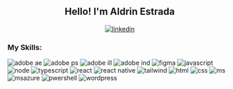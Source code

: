 <h2 align="center">Hello! I'm Aldrin Estrada</h2>
<p align="center">
  <a href="https://www.linkedin.com/in/aldrinestrada">
    <img alt="linkedin" title="linkedin" src="https://img.shields.io/badge/LinkedIn-0077B5?style=for-the-badge&logo=linkedin&logoColor=white"/>
  </a>
</p>

<h3>My Skills:</h3>

<p>
  <img alt="adobe ae" title="after effects" src="https://img.shields.io/badge/Adobe%20after%20affects-CF96FD?style=for-the-badge&logo=Adobe%20after%20effects&logoColor=393665"/>
   <img alt="adobe ps" title="photoshop" src="https://img.shields.io/badge/Adobe%20Photoshop-31A8FF?style=for-the-badge&logo=Adobe%20Photoshop&logoColor=black"/>
   <img alt="adobe ill" title="illustrator" src="https://img.shields.io/badge/Adobe%20Illustrator-FF9A00?style=for-the-badge&logo=adobe%20illustrator&logoColor=white"/>
   <img alt="adobe ind" title="indesign" src="https://img.shields.io/badge/Adobe%20InDesign-FF3366?style=for-the-badge&logo=Adobe%20InDesign&logoColor=white"/>
   <img alt="figma" title="figma" src="https://img.shields.io/badge/Figma-F24E1E?style=for-the-badge&logo=figma&logoColor=white"/>
   <img alt="javascript" title="javascript" src="https://img.shields.io/badge/JavaScript-323330?style=for-the-badge&logo=javascript&logoColor=F7DF1E"/>
   <img alt="node" title="node" src="https://img.shields.io/badge/Node.js-43853D?style=for-the-badge&logo=node.js&logoColor=white"/>
    <img alt="typescript" title="typescript" src="https://img.shields.io/badge/TypeScript-007ACC?style=for-the-badge&logo=typescript&logoColor=white"/>
    <img alt="react" title="react" src="https://img.shields.io/badge/React-20232A?style=for-the-badge&logo=react&logoColor=61DAFB"/>
    <img alt="react native" title="react native" src="https://img.shields.io/badge/React_Native-20232A?style=for-the-badge&logo=react&logoColor=61DAFB"/>
    <img alt="tailwind" title="tailwind" src="https://img.shields.io/badge/Tailwind_CSS-38B2AC?style=for-the-badge&logo=tailwind-css&logoColor=white"/>
   <img alt="html" title="html" src="https://img.shields.io/badge/HTML-239120?style=for-the-badge&logo=html5&logoColor=white"/>
   <img alt="css" title="css" src="https://img.shields.io/badge/CSS-239120?&style=for-the-badge&logo=css3&logoColor=white"/>
   <img alt="ms" title="ms" src="https://img.shields.io/badge/Microsoft_Office-D83B01?style=for-the-badge&logo=microsoft-office&logoColor=white"/>
   <img alt="msazure" title="msazure" src="https://img.shields.io/badge/Microsoft_Azure-0089D6?style=for-the-badge&logo=microsoft-azure&logoColor=white"/>
    <img alt="pwershell" title="pwershell" src="https://img.shields.io/badge/Powershell-2CA5E0?style=for-the-badge&logo=powershell&logoColor=white"/>
     <img alt="wordpress" title="wordpress" src="https://img.shields.io/badge/Wordpress-21759B?style=for-the-badge&logo=wordpress&logoColor=white"/>
    
  
</p>

<!--
**AldrinEstrada/AldrinEstrada** is a ✨ _special_ ✨ repository because its `README.md` (this file) appears on your GitHub profile.

Here are some ideas to get you started:

- 🔭 I’m currently working on ...
- 🌱 I’m currently learning ...
- 👯 I’m looking to collaborate on ...
- 🤔 I’m looking for help with ...
- 💬 Ask me about ...
- 📫 How to reach me: ...
- 😄 Pronouns: ...
- ⚡ Fun fact: ...
-->
